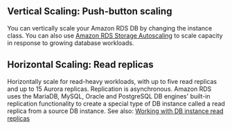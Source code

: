 ## Vertical Scaling: Push-button scaling
You can vertically scale your Amazon RDS DB by changing the instance class.
You can also use [Amazon RDS Storage Autoscaling](https://docs.aws.amazon.com/AmazonRDS/latest/UserGuide/USER_PIOPS.StorageTypes.html#USER_PIOPS.Autoscaling) to scale capacity in response to growing database workloads.
## Horizontal Scaling: Read replicas
Horizontally scale for read-heavy workloads, with up to five read replicas and up to 15 Aurora replicas. Replication is asynchronous.
Amazon RDS uses the MariaDB, MySQL, Oracle and PostgreSQL DB engines' built-in replication functionality to create a special type of DB instance called a read replica from a source DB instance.
See also: [Working with DB instance read replicas](https://docs.aws.amazon.com/AmazonRDS/latest/UserGuide/USER_ReadRepl.html)
